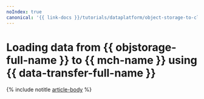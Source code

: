 ```yaml
---
noIndex: true
canonical: '{{ link-docs }}/tutorials/dataplatform/object-storage-to-clickhouse'
---
```


# Loading data from {{ objstorage-full-name }} to {{ mch-name }} using {{ data-transfer-full-name }}

{% include notitle [article-body](../../_tutorials/dataplatform/object-storage-to-clickhouse.md) %}
